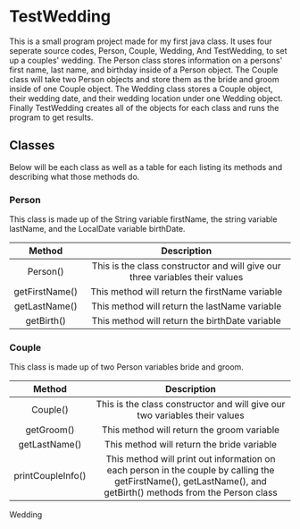 # TestWedding
This is a small program project made for my first java class. It uses four seperate source codes, Person, Couple, Wedding, And TestWedding, to set up a couples' wedding. The Person class stores information on a persons' first name, last name, and birthday inside of a Person object. The Couple class will take two Person objects and store them as the bride and groom inside of one Couple object. The Wedding class stores a Couple object, their wedding date, and their wedding location under one Wedding object. Finally TestWedding creates all of the objects for each class and runs the program to get results.

## Classes
Below will be each class as well as a table for each listing its methods and describing what those methods do.

### Person
This class is made up of the String variable firstName, the string variable lastName, and the LocalDate variable birthDate.


| Method | Description |
|:---:|:---:|
| Person() | This is the class constructor and will give our three variables their values |
| getFirstName() | This method will return the firstName variable |
| getLastName() | This method will return the lastName variable |
| getBirth() | This method will return the birthDate variable |

### Couple
This class is made up of two Person variables bride and groom.

| Method | Description |
|:---:|:---:|
| Couple() | This is the class constructor and will give our two variables their values |
| getGroom() | This method will return the groom variable |
| getLastName() | This method will return the bride variable |
| printCoupleInfo() | This method will print out information on each person in the couple by calling the getFirstName(), getLastName(), and getBirth() methods from the Person class|

Wedding
